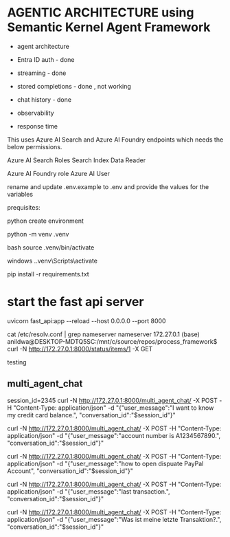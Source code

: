 # AGENTIC ARCHITECTURE using Semantic Kernel Agent Framework



- agent architecture
- Entra ID auth - done
- streaming - done
- stored completions - done , not working
- chat history - done
- observability

- response time

This uses Azure AI Search and Azure AI Foundry endpoints which needs the below permissions. 


Azure AI Search Roles
Search Index Data Reader

Azure AI Foundry role
Azure AI User


rename and update .env.example to .env and provide the values for the  variables


prequisites:


python create environment

python -m venv .venv

bash
source .venv/bin/activate

windows
.\.venv\Scripts\activate



pip install -r requirements.txt


# start the fast api server

uvicorn fast_api:app --reload --host 0.0.0.0 --port 8000


cat /etc/resolv.conf | grep nameserver
nameserver 172.27.0.1
(base) anildwa@DESKTOP-MDTQ5SC:/mnt/c/source/repos/process_framework$  curl -N http://172.27.0.1:8000/status/items/1 -X GET


testing


## multi_agent_chat

session_id=2345
curl -N http://172.27.0.1:8000/multi_agent_chat/ -X POST -H "Content-Type: application/json" -d "{\"user_message\":\"I want to know my credit card balance.\", \"conversation_id\":\"$session_id\"}"

curl -N http://172.27.0.1:8000/multi_agent_chat/ -X POST -H "Content-Type: application/json" -d "{\"user_message\":\"account number is A1234567890.\", \"conversation_id\":\"$session_id\"}"

curl -N http://172.27.0.1:8000/multi_agent_chat/ -X POST -H "Content-Type: application/json" -d "{\"user_message\":\"how to open dispuate PayPal Account\", \"conversation_id\":\"$session_id\"}"

curl -N http://172.27.0.1:8000/multi_agent_chat/ -X POST -H "Content-Type: application/json" -d "{\"user_message\":\"last transaction.\", \"conversation_id\":\"$session_id\"}"

curl -N http://172.27.0.1:8000/multi_agent_chat/ -X POST -H "Content-Type: application/json" -d "{\"user_message\":\"Was ist meine letzte Transaktion?.\", \"conversation_id\":\"$session_id\"}"